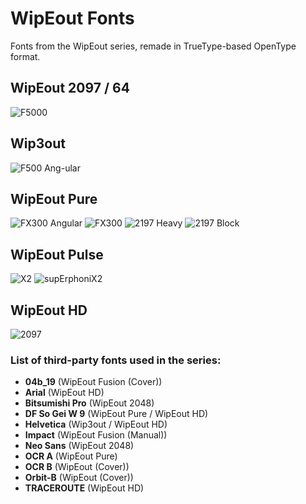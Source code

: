 # WipEout Fonts
Fonts from the WipEout series, remade in TrueType-based OpenType format.

## WipEout 2097 / 64
![F5000](https://user-images.githubusercontent.com/62298614/120089592-3e08fc80-c0fc-11eb-9060-85fdfa9fa4fe.png)

## Wip3out
![F500 Ang-ular](https://user-images.githubusercontent.com/62298614/120089519-7eb44600-c0fb-11eb-8840-b74053c1b1f3.png)

## WipEout Pure
![FX300 Angular](https://user-images.githubusercontent.com/62298614/114796360-0b47b680-9d91-11eb-9c26-c8dd4690506d.png)
![FX300](https://user-images.githubusercontent.com/62298614/117665744-72dffe80-b1a3-11eb-9c40-ff4c62fabc96.png)
![2197 Heavy](https://user-images.githubusercontent.com/62298614/117741614-2debb480-b203-11eb-914b-a5ef144854cc.png)
![2197 Block](https://user-images.githubusercontent.com/62298614/117665733-707da480-b1a3-11eb-9138-30e5bb37fd70.png)

## WipEout Pulse
![X2](https://user-images.githubusercontent.com/62298614/117091950-28065700-ad5d-11eb-967e-5f4aa81c3881.png)
![supErphoniX2](https://user-images.githubusercontent.com/62298614/113351485-3e268f00-933b-11eb-98a5-3374dba12380.png)

## WipEout HD
![2097](https://user-images.githubusercontent.com/62298614/114795033-ff0e2a00-9d8d-11eb-97b0-d30e461ce3c7.png)

### List of third-party fonts used in the series:

- **04b_19** (WipEout Fusion (Cover))  
- **Arial** (WipEout HD)  
- **Bitsumishi Pro** (WipEout 2048)  
- **DF So Gei W 9** (WipEout Pure / WipEout HD)  
- **Helvetica** (Wip3out / WipEout HD)  
- **Impact** (WipEout Fusion (Manual))  
- **Neo Sans** (WipEout 2048)  
- **OCR A** (WipEout Pure)  
- **OCR B** (WipEout (Cover))  
- **Orbit-B** (WipEout (Cover))  
- **TRACEROUTE** (WipEout HD)  
